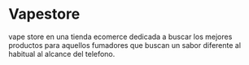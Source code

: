# Vapestore
vape store en una tienda ecomerce dedicada a buscar los mejores productos para aquellos fumadores que buscan un sabor diferente al habitual al alcance del telefono.